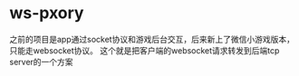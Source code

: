 # ws-pxory
之前的项目是app通过socket协议和游戏后台交互，后来新上了微信小游戏版本，只能走websocket协议。
这个就是把客户端的websocket请求转发到后端tcp server的一个方案
